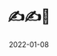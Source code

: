 ---
weight: 8
images:
- /images/folder/2022-01-08_14-57-02_UTC_1.jpg
title: ✍️✍️🥰
date: 2022-01-08
hideTitle: true
hideExif: true
tags:
- archive # all posts
- tattoo
- gallery
---